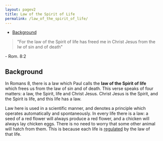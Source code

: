 ```yaml
---
layout: pagev2
title: Law of the Spirit of Life
permalink: /law_of_the_spirit_of_life/
---
```

- [Background](#background)

>"For the law of the Spirit of life has freed me in Christ Jesus from the lw of sin and of death"

\- Rom. 8:2

## Background

In Romans 8, there is a law which Paul calls the **law of the Spirit of life** which frees us from the law of sin and of death. This verse speaks of four matters: a law, the Spirit, life and Christ Jesus. Christ Jesus is the Spirit, and the Spirit is life, and this life has a law.

Law here is used in a scientific manner, and denotes a principle which operates automatically and spontaneously. In every life there is a law: a seed of a red flower will always produce a red flower, and a chicken will always lay chicken eggs. There is no need to worry that some other animal will hatch from them. This is because each life is [regulated](../regulation) by the law of that life.

